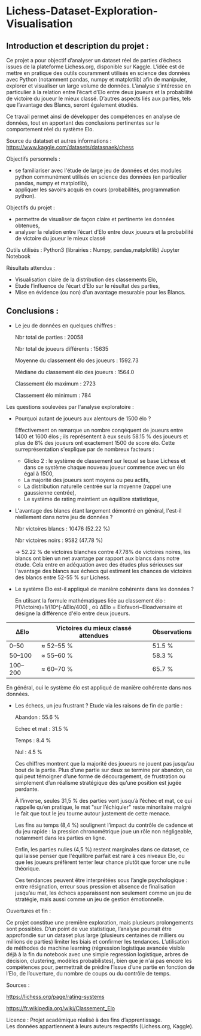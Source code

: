 
# Lichess-Dataset-Exploration-Visualisation

## Introduction et description du projet :

Ce projet a pour objectif d’analyser un dataset réel de parties d’échecs issues de la plateforme Lichess.org, disponible sur Kaggle. 
L’idée est de mettre en pratique des outils couramment utilisés en science des données avec Python (notamment pandas, numpy et matplotlib) afin de manipuler, explorer et visualiser un large volume de données.
L’analyse s’intéresse en particulier à la relation entre l’écart d’Elo entre deux joueurs et la probabilité de victoire du joueur le mieux classé. D’autres aspects liés aux parties, tels que l’avantage des Blancs, seront également étudiés.

Ce travail permet ainsi de développer des compétences en analyse de données, tout en apportant des conclusions pertinentes sur le comportement réel du système Elo.

Source du datatset et autres informations :
https://www.kaggle.com/datasets/datasnaek/chess

Objectifs personnels :
- se familiariser avec l'étude de large jeu de données et des modules python communément utilisés en science des données (en particulier pandas, numpy et matplotlib),
- appliquer les savoirs acquis en cours (probabilités, programmation python).

Objectifs du projet :
- permettre de visualiser de façon claire et pertinente les données obtenues,
- analyser la relation entre l’écart d’Elo entre deux joueurs et la probabilité de victoire du joueur le mieux classé

Outils utilisés :
Python3 (librairies : Numpy, pandas,matplotlib)
Jupyter Notebook

Résultats attendus :
- Visualisation claire de la distribution des classements Elo,
- Étude l’influence de l’écart d’Elo sur le résultat des parties,
- Mise en évidence (ou non) d’un avantage mesurable pour les Blancs.

## Conclusions : 

- Le jeu de données en quelques chiffres :

  Nbr total de parties :  20058

  Nbr total de joueurs différents : 15635
  
  Moyenne du classement élo des joueurs : 1592.73
  
  Médiane du classement élo des joueurs : 1564.0
  
  Classement élo maximum : 2723
  
  Classement élo minimum : 784
  
Les questions soulevées par l'analyse exploratoire :

- Pourquoi autant de joueurs aux alentours de 1500 élo ?

  Effectivement on remarque un nombre conqéquent de joueurs entre 1400 et 1600 élos ; ils représentent à eux seuls 58.15 % des joueurs et plus de 8% des joueurs ont exactement 1500 de score élo. Cette surreprésentation s'explique par de nombreux facteurs :
  - Glicko 2 : le système de classement sur lequel se base Lichess et dans ce système chaque nouveau joueur commence avec un élo égal à 1500,
  - La majorité des joueurs sont moyens ou peu actifs,
  - La distribution naturelle centrée sur la moyenne (rappel une gaussienne centrée),
  - Le système de rating maintient un équilibre statistique,
  
- L'avantage des blancs étant largement démontré en général, l'est-il réellement dans notre jeu de données ?

  Nbr victoires blancs : 10476 (52.22 %)

  Nbr victoires noirs : 9582 (47.78 %)
  
  ->  52.22 % de victoires blanches contre 47.78% de victoires noires, les blancs ont bien un net avantage par rapport aux blancs dans notre étude. Cela entre en adéquation avec des études plus sérieuses sur l'avantage des blancs aux échecs qui estiment les chances de victoires des blancs entre  52-55 % sur Lichess.

- Le système Elo est-il appliqué de manière cohérente dans les données ?

  En utilsant la formule mathématiques liée au classement élo : P(Victoire)=1/(10^(-ΔElo/400​) , où ΔElo = Elofavori​−Eloadversaire​ et désigne la différence d'élo entre deux joueurs.

  
|   ΔElo    | Victoires du mieux classé attendues | Observations       |
| --------- | ----------------------------------- | ------------------ |
| 0–50      | ≈ 52–55 %                           | 51.5 %             |
| 50–100    | ≈ 55–60 %                           | 58.3 %             |
| 100–200   | ≈ 60–70 %                           | 65.7 %             | 

En général, oui le système élo est appliqué de manière cohérente dans nos données.

- Les échecs, un jeu frustrant ? Etude via les raisons de fin de partie :
  
  Abandon : 55.6 %
  
  Echec et mat : 31.5 %
  
  Temps : 8.4 %
  
  Nul : 4.5 %

  Ces chiffres montrent que la majorité des joueurs ne jouent pas jusqu’au bout de la partie. Plus d’une partie sur deux se termine par abandon, ce qui peut témoigner d’une forme de découragement, de frustration ou simplement d’un réalisme stratégique dès qu’une position est jugée perdante.

  À l’inverse, seules 31,5 % des parties vont jusqu’à l’échec et mat, ce qui rappelle qu’en pratique, le mat "sur l’échiquier" reste minoritaire malgré le fait que tout le jeu tourne autour justement de cette menace.

  Les fins au temps (8,4 %) soulignent l’impact du contrôle de cadence et du jeu rapide : la pression chronométrique joue un rôle non négligeable, notamment dans les parties en ligne.

  Enfin, les parties nulles (4,5 %) restent marginales dans ce dataset, ce qui laisse penser que l'équilibre parfait est rare à ces niveaux Elo, ou que les joueurs préfèrent tenter leur chance plutôt que forcer une nulle théorique.

  Ces tendances peuvent être interprétées sous l’angle psychologique : entre résignation, erreur sous pression et absence de finalisation jusqu’au mat, les échecs apparaissent non seulement comme un jeu de stratégie, mais aussi comme un jeu de gestion émotionnelle.


Ouvertures et fin :

Ce projet constitue une première exploration, mais plusieurs prolongements sont possibles.
D’un point de vue statistique, l’analyse pourrait être approfondie sur un dataset plus large (plusieurs centaines de milliers ou millions de parties) limiter les biais et confirmer les tendances. L’utilisation de méthodes de machine learning (régression logistique avancée visible déjà à la fin du notebook avec une simple regression logistique, arbres de décision, clustering, modèles probabilistes), bien que je n'ai pas encore les compétences pour, permettrait de prédire l’issue d’une partie en fonction de l’Elo, de l’ouverture, du nombre de coups ou du contrôle de temps.

Sources :

https://lichess.org/page/rating-systems

https://fr.wikipedia.org/wiki/Classement_Elo

Licence :
Projet académique réalisé à des fins d’apprentissage.  
Les données appartiennent à leurs auteurs respectifs (Lichess.org, Kaggle).
